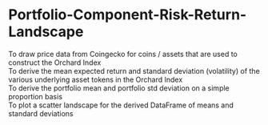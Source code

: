# Portfolio-Component-Risk-Return-Landscape<br>
To draw price data from Coingecko for coins / assets that are used to construct the Orchard Index<br>
To derive the mean expected return and standard deviation (volatility) of the various underlying asset tokens in the Orchard Index<br>
To derive the portfolio mean and portfolio std deviation on a simple proportion basis<br>
To plot a scatter landscape for the derived DataFrame of means and standard deviations
